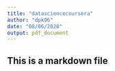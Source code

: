 ```yaml
---
title: "datasciencecoursera"
author: "dpk96"
date: "08/06/2020"
output: pdf_document
---
```


## This is a markdown file
